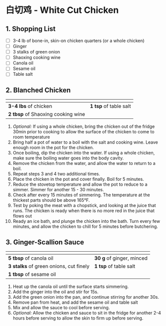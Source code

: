 # 白切鸡 - White Cut Chicken

## 1. Shopping List
- [ ] 3-4 lb of bone-in, skin-on chicken quarters (or a whole chicken)
- [ ] Ginger
- [ ] 3 stalks of green onion
- [ ] Shaoxing cooking wine
- [ ] Canola oil
- [ ] Sesame oil
- [ ] Table salt

## 2. Blanched Chicken
|<!-- -->|<!-- -->|
|---|---|
| **3-4 lbs** of chicken | **1 tsp** of table salt |
| **2 tbsp** of Shaoxing cooking wine | |

1. *Optional:* If using a whole chicken, bring the chicken out of the fridge 30min prior to cooking to allow the surface of the chicken to come to room temperature
2. Bring half a pot of water to a boil with the salt and cooking wine. Leave enough room in the pot for the chicken.
3. Once boiling, dip the chicken into the water. If using a whole chicken, make sure the boiling water goes into the body cavity.
4. Remove the chicken from the water, and allow the water to return to a boil.
5. Repeat steps 3 and 4 two additional times.
6. Place the chicken in the pot and cover finally. Boil for 5 minutes.
7. Reduce the stovetop temperature and allow the pot to reduce to a simmer. Simmer for another 15 - 30 minutes.
8. Check after every 15 minutes of simmering. The temperature at the thickest parts should be above 165°F.
9. Test by poking the meat with a chopstick, and looking at the juice that runs. The chicken is ready when there is no more red in the juice that flows out
10. Ready an ice bath, and plunge the chicken into the bath. Turn every few minutes, and allow the chicken to chill for 5 minutes before butchering.

## 3. Ginger-Scallion Sauce
|<!-- -->|<!-- -->|
|---|---|
| **5 tbsp** of canola oil | **30 g** of ginger, minced |
| **3 stalks** of green onions, cut finely| **1 tsp** of table salt |
| **1 tbsp** of sesame oil | |

1. Heat up the canola oil until the surface starts simmering.
2. Add the ginger into the oil and stir for 15s.
3. Add the green onion into the pan, and continue stirring for another 30s.
4. Remove pan from heat, and add the sesame oil and table salt
5. Mix and allow the sauce to cool before serving.
6. *Optional:* Allow the chicken and sauce to sit in the fridge for another 2-4 hours before serving to allow the skin to firm up before serving.